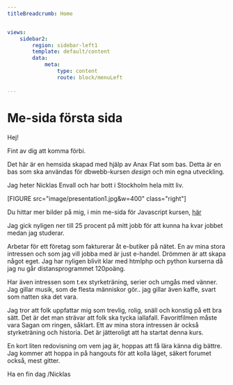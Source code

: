 ```yaml
---
titleBreadcrumb: Home


views:
    sidebar2:
        region: sidebar-left1
        template: default/content
        data:
            meta:
                type: content
                route: block/menuLeft

...
```

Me-sida första sida
===============================

Hej!

Fint av dig att komma förbi.

Det här är en hemsida skapad med hjälp av Anax Flat som bas. Detta är en bas som ska användas för dbwebb-kursen *design* och min egna utveckling.

Jag heter Nicklas Envall och har bott i Stockholm hela mitt liv.

[FIGURE src="image/presentation1.jpg&w=400" class="right"]

Du hittar mer bilder på mig, i min me-sida för Javascript kursen, [här](http://www.student.bth.se/~nien16/dbwebb-kurser/javascript1/me/me.html)

Jag gick nyligen ner till 25 procent på mitt jobb för att kunna ha kvar jobbet medan jag studerar.

Arbetar för ett företag som fakturerar åt e-butiker på nätet. En av mina stora intressen och som jag vill jobba med är just e-handel.
Drömmen är att skapa något eget. Jag har nyligen blivit klar med htmlphp och python kurserna då jag nu går distansprogrammet 120poäng.

Har även intressen som t.ex styrketräning, serier och umgås med vänner. Jag gillar musik, som de flesta människor gör.. jag gillar även kaffe, svart som natten ska det vara.

Jag tror att folk uppfattar mig som trevlig, rolig, snäll och konstig på ett bra sätt.
Det är det man strävar att folk ska tycka iallafall. Favoritfilmen måste vara Sagan om ringen, såklart.
Ett av mina stora intressen är också styrketräning och historia. Det är jätteroligt att ha startat denna kurs.

En kort liten redovisning om vem jag är, hoppas att få lära känna dig bättre. Jag kommer att hoppa in på hangouts för att kolla läget, säkert forumet också, mest gitter.

Ha en fin dag
/Nicklas
